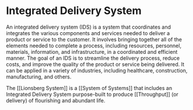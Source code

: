 # Integrated Delivery System

An integrated delivery system (IDS) is a system that coordinates and integrates the various components and services needed to deliver a product or service to the customer. It involves bringing together all of the elements needed to complete a process, including resources, personnel, materials, information, and infrastructure, in a coordinated and efficient manner. The goal of an IDS is to streamline the delivery process, reduce costs, and improve the quality of the product or service being delivered. It can be applied in a variety of industries, including healthcare, construction, manufacturing, and others. 

The [[Lionsberg System]] is a [[System of Systems]] that includes an Integrated Delivery System purpose-built to produce [[Throughput]] (or delivery) of flourishing and abundant life. 